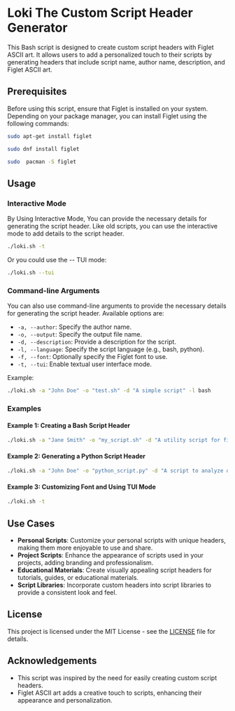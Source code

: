 # Loki The Custom Script Header Generator

This Bash script is designed to create custom script headers with Figlet ASCII art. It allows users to add a personalized touch to their scripts by generating headers that include script name, author name, description, and Figlet ASCII art. 

## Prerequisites

Before using this script, ensure that Figlet is installed on your system.
Depending on your package manager, you can install Figlet using the following commands:
```bash
sudo apt-get install figlet
```
```bash
sudo dnf install figlet
```
```bash
sudo  pacman -S figlet
```

## Usage

### Interactive Mode
By Using Interactive Mode, You can provide the necessary details for generating the script header.
Like old scripts, you can use the interactive mode to add details to the script header.

```bash
./loki.sh -t
```
Or you could use the -- TUI mode:
```bash
./loki.sh --tui
```
### Command-line Arguments
You can also use command-line arguments to provide the necessary details for generating the script header. Available options are:

- `-a, --author`: Specify the author name.
- `-o, --output`: Specify the output file name.
- `-d, --description`: Provide a description for the script.
- `-l, --language`: Specify the script language (e.g., bash, python).
- `-f, --font`: Optionally specify the Figlet font to use.
- `-t, --tui`: Enable textual user interface mode.

Example:

```bash
./loki.sh -a "John Doe" -o "test.sh" -d "A simple script" -l bash
```

### Examples

#### Example 1: Creating a Bash Script Header
```bash
./loki.sh -a "Jane Smith" -o "my_script.sh" -d "A utility script for file manipulation" -l bash
```

#### Example 2: Generating a Python Script Header
```bash
./loki.sh -a "John Doe" -o "python_script.py" -d "A script to analyze data" -l python
```

#### Example 3: Customizing Font and Using TUI Mode
```bash
./loki.sh -t
```

## Use Cases

- **Personal Scripts**: Customize your personal scripts with unique headers, making them more enjoyable to use and share.
- **Project Scripts**: Enhance the appearance of scripts used in your projects, adding branding and professionalism.
- **Educational Materials**: Create visually appealing script headers for tutorials, guides, or educational materials.
- **Script Libraries**: Incorporate custom headers into script libraries to provide a consistent look and feel.

## License

This project is licensed under the MIT License - see the [LICENSE](LICENSE) file for details.

## Acknowledgements

- This script was inspired by the need for easily creating custom script headers.
- Figlet ASCII art adds a creative touch to scripts, enhancing their appearance and personalization.
